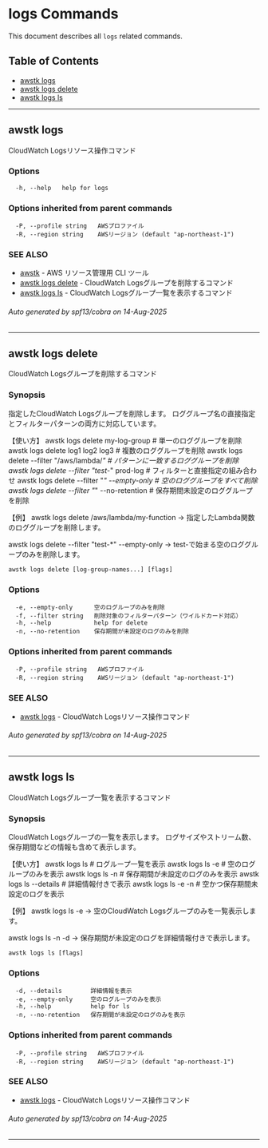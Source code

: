 # logs Commands

This document describes all `logs` related commands.

## Table of Contents

- [awstk logs](#awstk-logs)
- [awstk logs delete](#awstk-logs-delete)
- [awstk logs ls](#awstk-logs-ls)

---

## awstk logs

CloudWatch Logsリソース操作コマンド

### Options

```
  -h, --help   help for logs
```

### Options inherited from parent commands

```
  -P, --profile string   AWSプロファイル
  -R, --region string    AWSリージョン (default "ap-northeast-1")
```

### SEE ALSO

* [awstk](README.md)	 - AWS リソース管理用 CLI ツール
* [awstk logs delete](logs.md#awstk-logs-delete)	 - CloudWatch Logsグループを削除するコマンド
* [awstk logs ls](logs.md#awstk-logs-ls)	 - CloudWatch Logsグループ一覧を表示するコマンド

###### Auto generated by spf13/cobra on 14-Aug-2025

---

## awstk logs delete

CloudWatch Logsグループを削除するコマンド

### Synopsis

指定したCloudWatch Logsグループを削除します。
ロググループ名の直接指定とフィルターパターンの両方に対応しています。

【使い方】
  awstk logs delete my-log-group                    # 単一のロググループを削除
  awstk logs delete log1 log2 log3                  # 複数のロググループを削除
  awstk logs delete --filter "/aws/lambda/*"        # パターンに一致するロググループを削除
  awstk logs delete --filter "test-*" prod-log      # フィルターと直接指定の組み合わせ
  awstk logs delete --filter "*" --empty-only       # 空のロググループをすべて削除
  awstk logs delete --filter "*" --no-retention     # 保存期間未設定のロググループを削除

【例】
  awstk logs delete /aws/lambda/my-function
  → 指定したLambda関数のロググループを削除します。
  
  awstk logs delete --filter "test-*" --empty-only
  → test-で始まる空のロググループのみを削除します。

```
awstk logs delete [log-group-names...] [flags]
```

### Options

```
  -e, --empty-only      空のログループのみを削除
  -f, --filter string   削除対象のフィルターパターン（ワイルドカード対応）
  -h, --help            help for delete
  -n, --no-retention    保存期間が未設定のログのみを削除
```

### Options inherited from parent commands

```
  -P, --profile string   AWSプロファイル
  -R, --region string    AWSリージョン (default "ap-northeast-1")
```

### SEE ALSO

* [awstk logs](logs.md)	 - CloudWatch Logsリソース操作コマンド

###### Auto generated by spf13/cobra on 14-Aug-2025

---

## awstk logs ls

CloudWatch Logsグループ一覧を表示するコマンド

### Synopsis

CloudWatch Logsグループの一覧を表示します。
ログサイズやストリーム数、保存期間などの情報も含めて表示します。

【使い方】
  awstk logs ls                    # ログループ一覧を表示
  awstk logs ls -e                 # 空のログループのみを表示
  awstk logs ls -n                 # 保存期間が未設定のログのみを表示
  awstk logs ls --details          # 詳細情報付きで表示
  awstk logs ls -e -n              # 空かつ保存期間未設定のログを表示

【例】
  awstk logs ls -e
  → 空のCloudWatch Logsグループのみを一覧表示します。
  
  awstk logs ls -n -d
  → 保存期間が未設定のログを詳細情報付きで表示します。

```
awstk logs ls [flags]
```

### Options

```
  -d, --details        詳細情報を表示
  -e, --empty-only     空のログループのみを表示
  -h, --help           help for ls
  -n, --no-retention   保存期間が未設定のログのみを表示
```

### Options inherited from parent commands

```
  -P, --profile string   AWSプロファイル
  -R, --region string    AWSリージョン (default "ap-northeast-1")
```

### SEE ALSO

* [awstk logs](logs.md)	 - CloudWatch Logsリソース操作コマンド

###### Auto generated by spf13/cobra on 14-Aug-2025

---

